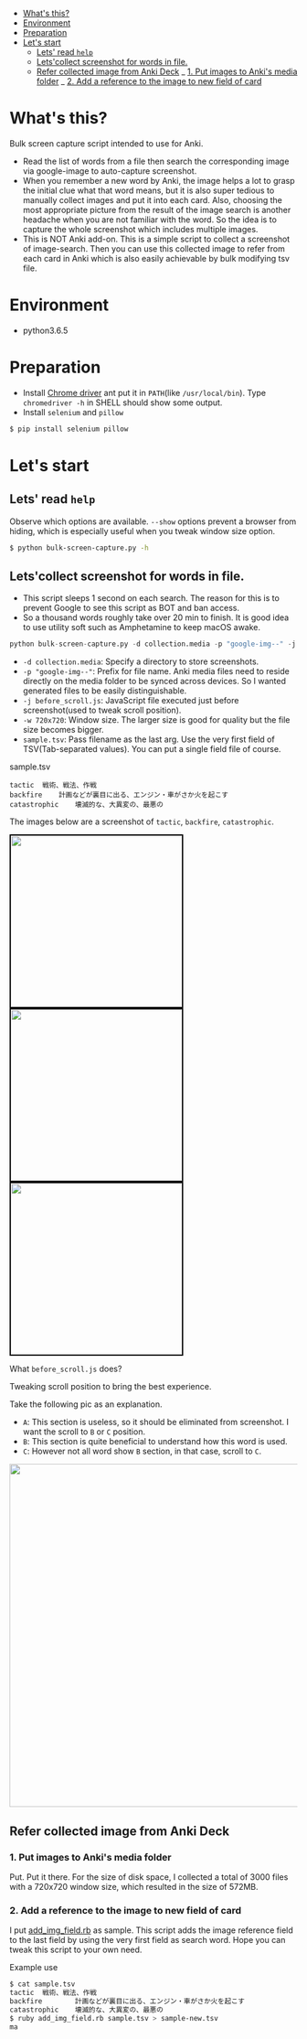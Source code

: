 <!-- TOC START min:1 max:3 link:true asterisk:true update:true -->

- [What's this?](#whats-this)
- [Environment](#environment)
- [Preparation](#preparation)
- [Let's start](#lets-start)
  - [Lets' read `help`](#lets-read-help)
  - [Lets'collect screenshot for words in file.](#letscollect-screenshot-for-words-in-file)
  - [Refer collected image from Anki Deck](#refer-collected-image-from-anki-deck)
  _ [1. Put images to Anki's media folder](#1-put-images-to-ankis-media-folder)
  _ [2. Add a reference to the image to new field of card](#2-add-a-reference-to-the-image-to-new-field-of-card)
  <!-- TOC END -->

# What's this?

Bulk screen capture script intended to use for Anki.

- Read the list of words from a file then search the corresponding image via google-image to auto-capture screenshot.
- When you remember a new word by Anki, the image helps a lot to grasp the initial clue what that word means, but it is also super tedious to manually collect images and put it into each card. Also, choosing the most appropriate picture from the result of the image search is another headache when you are not familiar with the word. So the idea is to capture the whole screenshot which includes multiple images.
- This is NOT Anki add-on. This is a simple script to collect a screenshot of image-search. Then you can use this collected image to refer from each card in Anki which is also easily achievable by bulk modifying tsv file.

# Environment

- python3.6.5

# Preparation

- Install [Chrome driver](http://chromedriver.chromium.org/downloads) ant put it in `PATH`(like `/usr/local/bin`). Type `chromedriver -h` in SHELL should show some output.
- Install `selenium` and `pillow`

```sh
$ pip install selenium pillow
```

# Let's start

## Lets' read `help`

Observe which options are available. `--show` options prevent a browser from hiding, which is especially useful when you tweak window size option.

```sh
$ python bulk-screen-capture.py -h
```

## Lets'collect screenshot for words in file.

- This script sleeps 1 second on each search. The reason for this is to prevent Google to see this script as BOT and ban access.
- So a thousand words roughly take over 20 min to finish. It is good idea to use utility soft such as Amphetamine to keep macOS awake.

```python
python bulk-screen-capture.py -d collection.media -p "google-img--" -j before_scroll.js -w 720x720 sample.tsv
```

- `-d collection.media`: Specify a directory to store screenshots.
- `-p "google-img--"`: Prefix for file name. Anki media files need to reside directly on the media folder to be synced across devices. So I wanted generated files to be easily distinguishable.
- `-j before_scroll.js`: JavaScript file executed just before screenshot(used to tweak scroll position).
- `-w 720x720`: Window size. The larger size is good for quality but the file size becomes bigger.
- `sample.tsv`: Pass filename as the last arg. Use the very first field of TSV(Tab-separated values). You can put a single field file of course.

sample.tsv

```
tactic	戦術、戦法、作戦
backfire	計画などが裏目に出る、エンジン・車がさか火を起こす
catastrophic	壊滅的な、大異変の、最悪の
```

The images below are a screenshot of `tactic`, `backfire`, `catastrophic`.

<p>
<img style="border: 2px black solid;" src="./imgs/google-img--tactic.jpg" width="300">
<img style="border: 2px black solid;" src="./imgs/google-img--backfire.jpg" width="300">
<img style="border: 2px black solid;" src="./imgs/google-img--catastrophic.jpg" width="300">
</p>

What `before_scroll.js` does?

Tweaking scroll position to bring the best experience.

Take the following pic as an explanation.

- `A`: This section is useless, so it should be eliminated from screenshot. I want the scroll to `B` or `C` position.
- `B`: This section is quite beneficial to understand how this word is used.
- `C`: However not all word show `B` section, in that case, scroll to `C`.

<p>
<img src="./imgs/Google_Search.png" width="600">
</p>

## Refer collected image from Anki Deck

### 1. Put images to Anki's media folder

Put. Put it there.
For the size of disk space, I collected a total of 3000 files with a 720x720 window size, which resulted in the size of 572MB.

### 2. Add a reference to the image to new field of card

I put [add_img_field.rb](https://github.com/t9md/bulk-screen-capture/blob/master/add_img_field.rb) as sample. This script adds the image reference field to the last field by using the very first field as search word. Hope you can tweak this script to your own need.

Example use

```sh
$ cat sample.tsv
tactic  戦術、戦法、作戦
backfire        計画などが裏目に出る、エンジン・車がさか火を起こす
catastrophic    壊滅的な、大異変の、最悪の
$ ruby add_img_field.rb sample.tsv > sample-new.tsv
ma
```
